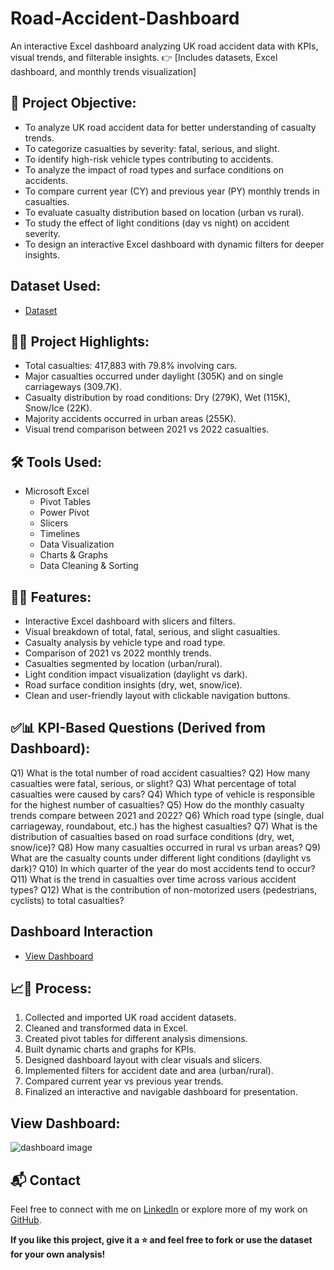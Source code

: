 # Road-Accident-Dashboard
An interactive Excel dashboard analyzing UK road accident data with KPIs, visual trends, and filterable insights. 
👉 [Includes datasets, Excel dashboard, and monthly trends visualization]

## 🎯 Project Objective:
- To analyze UK road accident data for better understanding of casualty trends.
- To categorize casualties by severity: fatal, serious, and slight.
- To identify high-risk vehicle types contributing to accidents.
- To analyze the impact of road types and surface conditions on accidents.
- To compare current year (CY) and previous year (PY) monthly trends in casualties.
- To evaluate casualty distribution based on location (urban vs rural).
- To study the effect of light conditions (day vs night) on accident severity.
- To design an interactive Excel dashboard with dynamic filters for deeper insights.

## Dataset Used:
- <a href="      "> Dataset </a>

## 📌🌟 Project Highlights:
- Total casualties: 417,883 with 79.8% involving cars.
- Major casualties occurred under daylight (305K) and on single carriageways (309.7K).
- Casualty distribution by road conditions: Dry (279K), Wet (115K), Snow/Ice (22K).
- Majority accidents occurred in urban areas (255K).
- Visual trend comparison between 2021 vs 2022 casualties.

## 🛠️ Tools Used:
- Microsoft Excel  
  - Pivot Tables
  - Power Pivot
  - Slicers
  - Timelines
  - Data Visualization
  - Charts & Graphs  
  - Data Cleaning & Sorting  

## 🌟📂 Features:
- Interactive Excel dashboard with slicers and filters.
- Visual breakdown of total, fatal, serious, and slight casualties.
- Casualty analysis by vehicle type and road type.
- Comparison of 2021 vs 2022 monthly trends.
- Casualties segmented by location (urban/rural).
- Light condition impact visualization (daylight vs dark).
- Road surface condition insights (dry, wet, snow/ice).
- Clean and user-friendly layout with clickable navigation buttons.

## ✅📊 KPI-Based Questions (Derived from Dashboard):
Q1) What is the total number of road accident casualties?
Q2) How many casualties were fatal, serious, or slight?
Q3) What percentage of total casualties were caused by cars?
Q4) Which type of vehicle is responsible for the highest number of casualties?
Q5) How do the monthly casualty trends compare between 2021 and 2022?
Q6) Which road type (single, dual carriageway, roundabout, etc.) has the highest casualties?
Q7) What is the distribution of casualties based on road surface conditions (dry, wet, snow/ice)?
Q8) How many casualties occurred in rural vs urban areas?
Q9) What are the casualty counts under different light conditions (daylight vs dark)?
Q10) In which quarter of the year do most accidents tend to occur?
Q11) What is the trend in casualties over time across various accident types?
Q12) What is the contribution of non-motorized users (pedestrians, cyclists) to total casualties?
  
## Dashboard Interaction
- <a href="https://github.com/divyakm09/road-accident-dashboard-/blob/main/dashboard%20image.JPG"> View Dashboard <a>

## 📈🔄 Process:
1) Collected and imported UK road accident datasets.
2) Cleaned and transformed data in Excel.
3) Created pivot tables for different analysis dimensions.
4) Built dynamic charts and graphs for KPIs.
5) Designed dashboard layout with clear visuals and slicers.
6) Implemented filters for accident date and area (urban/rural).
7) Compared current year vs previous year trends.
8) Finalized an interactive and navigable dashboard for presentation.
   
## View Dashboard:
![dashboard image](https://github.com/user-attachments/assets/ebbc26a5-bcdf-4993-a4f2-595a79fe2eb5)


## 📬 Contact
Feel free to connect with me on [LinkedIn](www.linkedin.com/in/divyajain82) or explore more of my work on [GitHub](https://github.com/divyakm09).

**If you like this project, give it a ⭐ and feel free to fork or use the dataset for your own analysis!**
